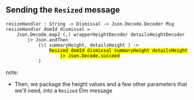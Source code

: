 ##  Sending the `Resized` message

<pre><code class="elm" data-trim data-noescape>resizeHandler : String -> Dismissal -> Json.Decode.Decoder Msg
resizeHandler domId dismissal =
    Json.Decode.map2 (,) wrapperHeightDecoder detailsHeightDecoder
        |> Json.andThen
            (\( summaryHeight, detailsHeight ) ->
                <mark>Resized domId dismissal summaryHeight detailsHeight</mark>
                    <mark>|> Json.Decode.succeed</mark>
            )
</code></pre>

note:
* Then, we package the height values and a few other parameters that we'll need, into a `Resized` Elm message
